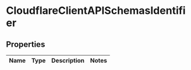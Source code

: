 # CloudflareClientAPISchemasIdentifier

## Properties
Name | Type | Description | Notes
------------ | ------------- | ------------- | -------------
